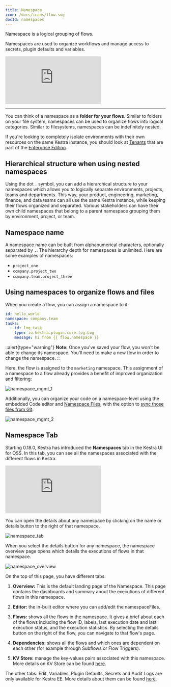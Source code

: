 ```yaml
---
title: Namespace
icon: /docs/icons/flow.svg
docId: namespaces
---
```


Namespace is a logical grouping of flows.

Namespaces are used to organize workflows and manage access to secrets, plugin defaults and variables.

<div class="video-container">
  <iframe src="https://www.youtube.com/embed/_HGz2qePYqY?si=QiIRTXasyJyyjWX4" title="YouTube video player" frameborder="0" allow="accelerometer; autoplay; clipboard-write; encrypted-media; gyroscope; picture-in-picture; web-share" referrerpolicy="strict-origin-when-cross-origin" allowfullscreen></iframe>
</div>

---

You can think of a namespace as a **folder for your flows**. Similar to folders on your file system, namespaces can be used to organize flows into logical categories. Similar to filesystems, namespaces can be indefinitely nested.

If you're looking to completely isolate environments with their own resources on the same Kestra instance, you should look at [Tenants](../06.enterprise/03.tenants.md) that are part of the [Enterprise Edition](../06.enterprise/index.md).

## Hierarchical structure when using nested namespaces

Using the dot `.` symbol, you can add a hierarchical structure to your namespaces which allows you to logically separate environments, projects, teams and departments. This way, your product, engineering, marketing, finance, and data teams can all use the same Kestra instance, while keeping their flows organized and separated. Various stakeholders can have their own child namespaces that belong to a parent namespace grouping them by environment, project, or team.

## Namespace name
A namespace name can be built from alphanumerical characters, optionally separated by `.`. The hierarchy depth for namespaces is unlimited. Here are some examples of namespaces:
- `project_one`
- `company.project_two`
- `company.team.project_three`

## Using namespaces to organize flows and files

When you create a flow, you can assign a namespace to it:

```yaml
id: hello_world
namespace: company.team
tasks:
  - id: log_task
    type: io.kestra.plugin.core.log.Log
    message: hi from {{ flow.namespace }}
```

::alert{type="warning"}
**Note:** Once you've saved your flow, you won't be able to change its namespace. You'll need to make a new flow in order to change the namespace.
::

Here, the flow is assigned to the `marketing` namespace. This assignment of a namespace to a flow already provides a benefit of improved organization and filtering:

![namespace_mgmt_1](/docs/concepts/namespace_1.png)

Additionally, you can organize your code on a namespace-level using the embedded Code editor and [Namespace Files](../05.concepts/02.namespace-files.md), with the option to [sync those files from Git](../version-control-cicd/04.git.md):

![namespace_mgmt_2](/docs/concepts/namespace_2.png)

## Namespace Tab

Starting 0.18.0, Kestra has introduced the **Namespaces** tab in the Kestra UI for OSS. In this tab, you can see all the namespaces associated with the different flows in Kestra.

<div class="video-container">
  <iframe src="https://www.youtube.com/embed/MbG9BHJIMzU?si=cEgJHKc6qbIu6kMN" title="YouTube video player" frameborder="0" allow="accelerometer; autoplay; clipboard-write; encrypted-media; gyroscope; picture-in-picture; web-share" referrerpolicy="strict-origin-when-cross-origin" allowfullscreen></iframe>
</div>

You can open the details about any namespace by clicking on the name or details button to the right of that namespace.

![namespace_tab](/docs/workflow-components/namespace/namespace_tab.png)

When you select the details button for any namespace, the namespace overview page opens which details the executions of flows in that namespace.

![namespace_overview](/docs/workflow-components/namespace/namespace_overview.png)

On the top of this page, you have different tabs:

1. **Overview:** This is the default landing page of the Namespace. This page contains the dashboards and summary about the executions of different flows in this namespace.

2. **Editor:** the in-built editor where you can add/edit the namespaceFiles.

3. **Flows:** shows all the flows in the namespace. It gives a brief about each of the flows including the flow ID, labels, last execution date and last execution status, and the execution statistics. By selecting the details button on the right of the flow, you can navigate to that flow's page.

4. **Dependencies:** shows all the flows and which ones are dependent on each other (for example through Subflows or Flow Triggers).

4. **KV Store:** manage the key-values pairs associated with this namespace. More details on KV Store can be found [here](../05.concepts/05.kv-store.md).

The other tabs: Edit, Variables, Plugin Defaults, Secrets and Audit Logs are only available for Kestra EE. More details about them can be found [here](../06.enterprise/index.md).
